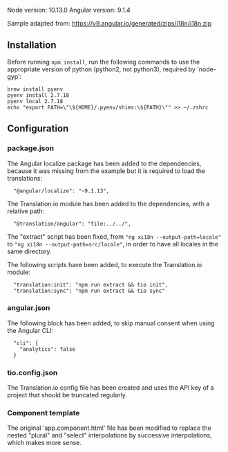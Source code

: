 Node version: 10.13.0
Angular version: 9.1.4

Sample adapted from: https://v9.angular.io/generated/zips/i18n/i18n.zip

## Installation

Before running `npm install`, run the following commands to use the appropriate version of python (python2, not python3), required by 'node-gyp':

```
brew install pyenv
pyenv install 2.7.18
pyenv local 2.7.18
echo "export PATH=\"\${HOME}/.pyenv/shims:\${PATH}\"" >> ~/.zshrc
```

## Configuration

### package.json

The Angular localize package has been added to the dependencies, because it was missing from the example but it is required to load the translations:
```
  "@angular/localize": "~9.1.13",
```

The Translation.io module has been added to the dependencies, with a relative path:
```
  "@translation/angular": "file:../../",
```
The "extract" script has been fixed, from `"ng xi18n --output-path=locale"` to `"ng xi18n --output-path=src/locale"`, in order to have all locales in the same directory.

The following scripts have been added, to execute the Translation.io module:
```
  "translation:init": "npm run extract && tio init",
  "translation:sync": "npm run extract && tio sync"
```

### angular.json

The following block has been added, to skip manual consent when using the Angular CLI:
```
  "cli": {
    "analytics": false
  }
```

### tio.config.json

The Translation.io config file has been created and uses the API key of a project that should be truncated regularly.

### Component template

The original 'app.component.html' file has been modified to replace the nested "plural" and "select" interpolations by successive interpolations, which makes more sense.
